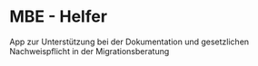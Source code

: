 # MBE - Helfer

App zur Unterstützung bei der Dokumentation und gesetzlichen Nachweispflicht in der Migrationsberatung
